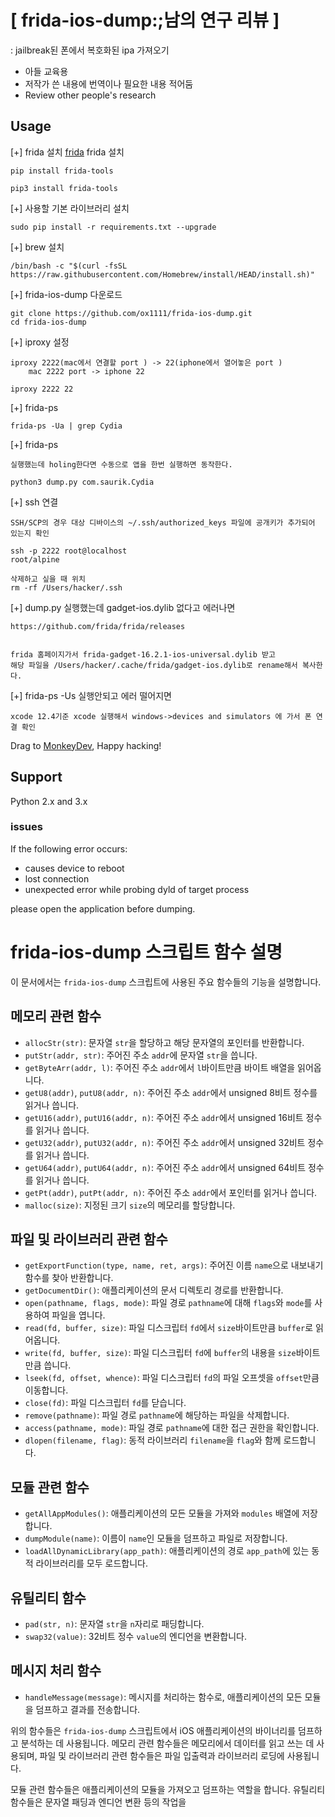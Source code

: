 # [ frida-ios-dump:;남의 연구 리뷰 ] 
: jailbreak된 폰에서 복호화된 ipa 가져오기
- 아들 교육용
- 저작가 쓴 내용에 번역이나 필요한 내용 적어둠
- Review other people's research
## Usage

[+] frida 설치
[frida](http://www.frida.re/) frida 설치
```
pip install frida-tools
```
```
pip3 install frida-tools
```

[+] 사용할 기본 라이브러리 설치

```sudo pip install -r requirements.txt --upgrade```

[+] brew 설치

```
/bin/bash -c "$(curl -fsSL https://raw.githubusercontent.com/Homebrew/install/HEAD/install.sh)"
```
[+] frida-ios-dump 다운로드 
```
git clone https://github.com/ox1111/frida-ios-dump.git
cd frida-ios-dump
```
[+] iproxy 설정
```
iproxy 2222(mac에서 연결할 port ) -> 22(iphone에서 열어놓은 port )
    mac 2222 port -> iphone 22

iproxy 2222 22
```

[+] frida-ps
```
frida-ps -Ua | grep Cydia
```

[+] frida-ps
```
실행했는데 holing한다면 수동으로 앱을 한번 실행하면 동작한다.

python3 dump.py com.saurik.Cydia

```

[+] ssh 연결
```
SSH/SCP의 경우 대상 디바이스의 ~/.ssh/authorized_keys 파일에 공개키가 추가되어 있는지 확인

ssh -p 2222 root@localhost
root/alpine

삭제하고 싶을 때 위치
rm -rf /Users/hacker/.ssh

```

[+] dump.py 실행했는데 gadget-ios.dylib 없다고 에러나면 
```
https://github.com/frida/frida/releases


frida 홈페이지가서 frida-gadget-16.2.1-ios-universal.dylib 받고 
해당 파일을 /Users/hacker/.cache/frida/gadget-ios.dylib로 rename해서 복사한다.
```
[+] frida-ps -Us 실행안되고 에러 떨어지면
```
xcode 12.4기준 xcode 실행해서 windows->devices and simulators 에 가서 폰 연결 확인
```

Drag to [MonkeyDev](https://github.com/AloneMonkey/MonkeyDev), Happy hacking!

## Support

Python 2.x and 3.x


### issues

If the following error occurs:

* causes device to reboot
* lost connection
* unexpected error while probing dyld of target process

please open the application before dumping.



# frida-ios-dump 스크립트 함수 설명

이 문서에서는 `frida-ios-dump` 스크립트에 사용된 주요 함수들의 기능을 설명합니다.

## 메모리 관련 함수

- `allocStr(str)`: 문자열 `str`을 할당하고 해당 문자열의 포인터를 반환합니다.
- `putStr(addr, str)`: 주어진 주소 `addr`에 문자열 `str`을 씁니다.
- `getByteArr(addr, l)`: 주어진 주소 `addr`에서 `l`바이트만큼 바이트 배열을 읽어옵니다.
- `getU8(addr)`, `putU8(addr, n)`: 주어진 주소 `addr`에서 unsigned 8비트 정수를 읽거나 씁니다.
- `getU16(addr)`, `putU16(addr, n)`: 주어진 주소 `addr`에서 unsigned 16비트 정수를 읽거나 씁니다.
- `getU32(addr)`, `putU32(addr, n)`: 주어진 주소 `addr`에서 unsigned 32비트 정수를 읽거나 씁니다.
- `getU64(addr)`, `putU64(addr, n)`: 주어진 주소 `addr`에서 unsigned 64비트 정수를 읽거나 씁니다.
- `getPt(addr)`, `putPt(addr, n)`: 주어진 주소 `addr`에서 포인터를 읽거나 씁니다.
- `malloc(size)`: 지정된 크기 `size`의 메모리를 할당합니다.

## 파일 및 라이브러리 관련 함수

- `getExportFunction(type, name, ret, args)`: 주어진 이름 `name`으로 내보내기 함수를 찾아 반환합니다.
- `getDocumentDir()`: 애플리케이션의 문서 디렉토리 경로를 반환합니다.
- `open(pathname, flags, mode)`: 파일 경로 `pathname`에 대해 `flags`와 `mode`를 사용하여 파일을 엽니다.
- `read(fd, buffer, size)`: 파일 디스크립터 `fd`에서 `size`바이트만큼 `buffer`로 읽어옵니다.
- `write(fd, buffer, size)`: 파일 디스크립터 `fd`에 `buffer`의 내용을 `size`바이트만큼 씁니다.
- `lseek(fd, offset, whence)`: 파일 디스크립터 `fd`의 파일 오프셋을 `offset`만큼 이동합니다.
- `close(fd)`: 파일 디스크립터 `fd`를 닫습니다.
- `remove(pathname)`: 파일 경로 `pathname`에 해당하는 파일을 삭제합니다.
- `access(pathname, mode)`: 파일 경로 `pathname`에 대한 접근 권한을 확인합니다.
- `dlopen(filename, flag)`: 동적 라이브러리 `filename`을 `flag`와 함께 로드합니다.

## 모듈 관련 함수

- `getAllAppModules()`: 애플리케이션의 모든 모듈을 가져와 `modules` 배열에 저장합니다.
- `dumpModule(name)`: 이름이 `name`인 모듈을 덤프하고 파일로 저장합니다.
- `loadAllDynamicLibrary(app_path)`: 애플리케이션의 경로 `app_path`에 있는 동적 라이브러리를 모두 로드합니다.

## 유틸리티 함수

- `pad(str, n)`: 문자열 `str`을 `n`자리로 패딩합니다.
- `swap32(value)`: 32비트 정수 `value`의 엔디언을 변환합니다.

## 메시지 처리 함수

- `handleMessage(message)`: 메시지를 처리하는 함수로, 애플리케이션의 모든 모듈을 덤프하고 결과를 전송합니다.

위의 함수들은 `frida-ios-dump` 스크립트에서 iOS 애플리케이션의 바이너리를 덤프하고 분석하는 데 사용됩니다. 
메모리 관련 함수들은 메모리에서 데이터를 읽고 쓰는 데 사용되며, 
파일 및 라이브러리 관련 함수들은 파일 입출력과 라이브러리 로딩에 사용됩니다. 

모듈 관련 함수들은 애플리케이션의 모듈을 가져오고 덤프하는 역할을 합니다. 
유틸리티 함수들은 문자열 패딩과 엔디언 변환 등의 작업을
